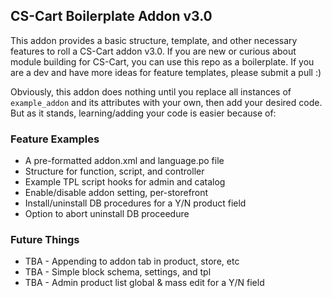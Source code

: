 ## CS-Cart Boilerplate Addon v3.0

This addon provides a basic structure, template, and other necessary features to roll a CS-Cart addon v3.0. If you are new or curious about module building for CS-Cart, you can use this repo as a boilerplate. If you are a dev and have more ideas for feature templates, please submit a pull :)

Obviously, this addon does nothing until you replace all instances of `example_addon` and its attributes with your own, then add your desired code. But as it stands, learning/adding your code is easier because of:

### Feature Examples
- A pre-formatted addon.xml and language.po file
- Structure for function, script, and controller
- Example TPL script hooks for admin and catalog
- Enable/disable addon setting, per-storefront
- Install/uninstall DB procedures for a Y/N product field
- Option to abort uninstall DB proceedure

### Future Things
- TBA - Appending to addon tab in product, store, etc
- TBA - Simple block schema, settings, and tpl
- TBA - Admin product list global & mass edit for a Y/N field
